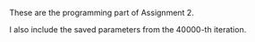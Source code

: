 These are the programming part of Assignment 2.

I also include the saved parameters from the 40000-th iteration.
